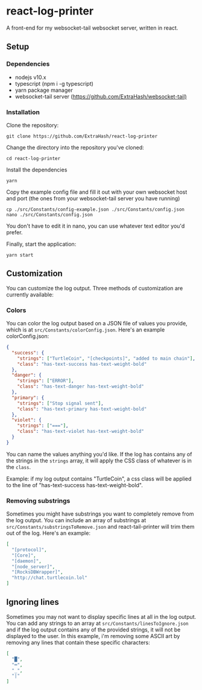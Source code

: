 # react-log-printer

A front-end for my websocket-tail websocket server, written in react.

## Setup

### Dependencies

- nodejs v10.x
- typescript (npm i -g typescript)
- yarn package manager
- websocket-tail server (<https://github.com/ExtraHash/websocket-tail)>

### Installation

Clone the repository:

```shell
git clone https://github.com/ExtraHash/react-log-printer
```

Change the directory into the repository you've cloned:

```shell
cd react-log-printer
```

Install the dependencies

```shell
yarn
```

Copy the example config file and fill it out with your own websocket host and port (the ones from your websocket-tail server you have running)

```shell
cp ./src/Constants/config-example.json ./src/Constants/config.json
nano ./src/Constants/config.json
```

You don't have to edit it in nano, you can use whatever text editor you'd prefer.

Finally, start the application:

```shell
yarn start
```

## Customization

You can customize the log output. Three methods of customization are currently available:

### Colors

You can color the log output based on a JSON file of values you provide, which is at `src/Constants/colorConfig.json`. Here's an example colorConfig.json:

```json
{
  "success": {
    "strings": ["TurtleCoin", "[checkpoints]", "added to main chain"],
    "class": "has-text-success has-text-weight-bold"
  },
  "danger": {
    "strings": ["ERROR"],
    "class": "has-text-danger has-text-weight-bold"
  },
  "primary": {
    "strings": ["Stop signal sent"],
    "class": "has-text-primary has-text-weight-bold"
  },
  "violet": {
    "strings": ["==="],
    "class": "has-text-violet has-text-weight-bold"
  }
}
```

You can name the values anything you'd like. If the log has contains any of the strings in the `strings` array, it will apply the CSS class of whatever is in the `class`.

Example: if my log output contains "TurtleCoin", a css class will be applied to the line of "has-text-success has-text-weight-bold".

### Removing substrings

Sometimes you might have substrings you want to completely remove from the log output. You can include an array of substrings at `src/Constants/substringsToRemove.json` and react-tail-printer will trim them out of the log. Here's an example:

```json
[
  "[protocol]",
  "[Core]",
  "[daemon]",
  "[node_server]",
  "[RocksDBWrapper]",
  "http://chat.turtlecoin.lol"
]
```

## Ignoring lines

Sometimes you may not want to display specific lines at all in the log output. You can add any strings to an array at `src/Constants/linesToIgnore.json` and if the log output contains any of the provided strings, it will not be displayed to the user. In this example, i'm removing some ASCII art by removing any lines that contain these specific characters:

```json
[
  "█",
  "═",
  "_",
  "|"
]
```


